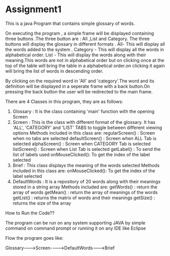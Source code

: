 # Assignment1

This is a java Program that contains simple glossary of words.

On executing the program , a simple frame will be displayed containing three buttons .The three button are : All ,List and Category.
The three buttons will display the glossary in different formats .
All- This will display all the words added to the system .
Category - This will display all the words in alphabetical order.
List - This will display the words along with their meaning.This words are not in alphabetical order but on clicking once at the top of the         table will bring the table in a alphabetical order.on clicking it again will bring the list of words in descending order.

By clicking on the required word in 'All' and 'category'.The word and its definition will be displayed in a seperate frame with a back button.On pressing the back button the user will be redirected to the main frame.

There are 4 Classes in this program, they are as follows:

1) Glossary : It is the class containing 'main' function with the opening Screen
2) Screen : This is the class with different format of the glossary.
			It has 'ALL', 'CATEGORY' and 'LIST' TABS to toggle between different viewing options
			Methods included in this class are:
				regularScreen() : Screen when no tabs are selected
				defaultScreen() : Screen when ALL Tab is selected
				alphaScreen()   : Screen when CATEGORY Tab is selected
				listScreen()	: Screen when List Tab is selected
				getLabel()		: To send the list of labels used
				onMouseClicked(): To get the index of the label selected
3) Brief : 	This class displays the meaning of the words selected
			Methods included in this class are:
				onMouseClicked(): To get the index of the label selected
4) DefaultWords :  It is a repository of 20 words along with their meanings stored in a string array
			Methods included are:
				getWords()	: return the array of words
				getMean()	: return the array of meanings of the words
				getList()	: returns the matrix of words and their meanings
				getSize()	: returns the size of the array
				
How to Run the Code??

The program can be run on any system supporting JAVA by simple command on command prompt or running it on any IDE like Eclipse

Flow the program goes like:

Glossary--->Screen---->DefaultWords--->Brief 
